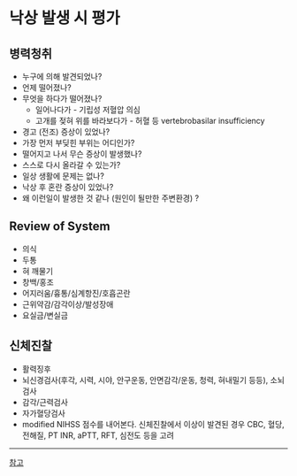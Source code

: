 <!-- TITLE: 낙상 -->
<!-- SUBTITLE: A quick summary of 낙상 -->

# 낙상 발생 시 평가
## 병력청취
* 누구에 의해 발견되었나?
* 언제 떨어졌나?
* 무엇을 하다가 떨어졌나?
	* 일어나다가 - 기립성 저혈압 의심
	* 고개를 젖혀 위를 바라보다가 - 허혈 등 vertebrobasilar insufficiency
* 경고 (전조) 증상이 있었나?
* 가장 먼저 부딪힌 부위는 어디인가?
* 떨어지고 나서 무슨 증상이 발생했나?
* 스스로 다시 올라갈 수 있는가?
* 일상 생활에 문제는 없나?
* 낙상 후 혼란 증상이 있었나?
* 왜 이런일이 발생한 것 같나 (원인이 될만한 주변환경) ?
## Review of System
* 의식
* 두통
* 혀 깨물기
* 창백/홍조
* 어지러움/흉통/심계항진/호흡곤란
* 근위약감/감각이상/발성장애
* 요실금/변실금

## 신체진찰
* 활력징후
* 뇌신경검사(후각, 시력, 시야, 안구운동, 안면감각/운동, 청력, 혀내밀기 등등), 소뇌검사
* 감각/근력검사
* 자가혈당검사
* modified NIHSS 점수를 내어본다.
신체진찰에서 이상이 발견된 경우 CBC, 혈당, 전해질, PT INR, aPTT, RFT, 심전도 등을 고려

***
[참고](https://geekymedics.com/falls/)